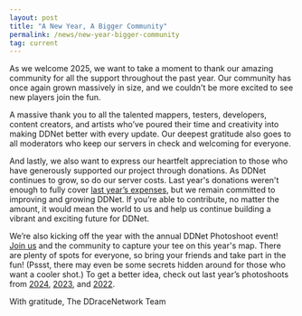 ```yaml
---
layout: post
title: "A New Year, A Bigger Community"
permalink: /news/new-year-bigger-community
tag: current
---
```


As we welcome 2025, we want to take a moment to thank our amazing community for all the support throughout the past year. Our community has once again grown massively in size, and we couldn't be more excited to see new players join the fun.

A massive thank you to all the talented mappers, testers, developers, content creators, and artists who’ve poured their time and creativity into making DDNet better with every update. Our deepest gratitude also goes to all moderators who keep our servers in check and welcoming for everyone.

And lastly, we also want to express our heartfelt appreciation to those who have generously supported our project through donations. As DDNet continues to grow, so do our server costs. Last year's donations weren't enough to fully cover [last year’s expenses](https://ddnet.org/funding/), but we remain committed to improving and growing DDNet. If you’re able to contribute, no matter the amount, it would mean the world to us and help us continue building a vibrant and exciting future for DDNet.

We’re also kicking off the year with the annual DDNet Photoshoot event! [Join us](https://ddnet.org/connect-to/?addr=176.9.114.238:8297/) and the community to capture your tee on this year's map. There are plenty of spots for everyone, so bring your friends and take part in the fun! (Pssst, there may even be some secrets hidden around for those who want a cooler shot.) To get a better idea, check out last year’s photoshoots from [2024](https://ddnet.org/newyear2024/), [2023](https://ddnet.org/newyear2023/), and [2022](https://ddnet.org/newyear2022/).

With gratitude,
The DDraceNetwork Team
